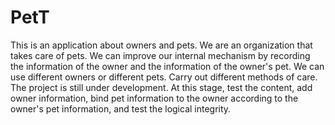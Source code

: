 # PetT
This is an application about owners and pets. We are an organization that takes care of pets. We can improve our internal mechanism by recording the information of the owner and the information of the owner's pet. We can use different owners or different pets. Carry out different methods of care. The project is still under development. At this stage, test the content, add owner information, bind pet information to the owner according to the owner's pet information, and test the logical integrity.
